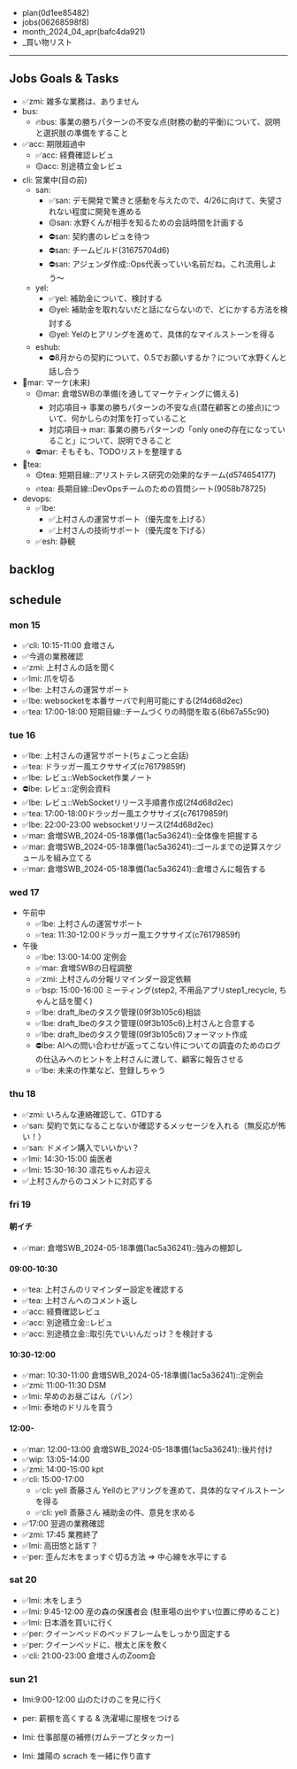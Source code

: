 
- plan(0d1ee85482)
- jobs(06268598f8)
- month_2024_04_apr(bafc4da921)
- _買い物リスト
---

## Jobs Goals & Tasks
- ✅zmi: 雑多な業務は、ありません
- bus:
  - 🔥bus: 事業の勝ちパターンの不安な点(財務の動的平衡)について、説明と選択肢の準備をすること
- ✅acc: 期限超過中
  - ✅acc: 経費確認レビュ
  - 🟡acc: 別途積立金レビュ
- cli: 営業中(目の前)
  - san:
    - ✅san: デモ開発で驚きと感動を与えたので、4/26に向けて、失望されない程度に開発を進める
    - 🟡san: 水野くんが相手を知るための会話時間を計画する
    - ⛔️san: 契約書のレビュを待つ
    - ⛔️san: チームビルド(31675704d6)
    - ⛔️san: アジェンダ作成::Ops代表っていい名前だね。これ流用しよう〜
  - yel:
    - ✅yel: 補助金について、検討する
    - 🟡yel: 補助金を取れないだと話にならないので、どにかする方法を検討する
    - 🟡yel: Yelのヒアリングを進めて、具体的なマイルストーンを得る
  - eshub:
    - ⛔️8月からの契約について、0.5でお願いするか？について水野くんと話し合う
- 👑mar: マーケ(未来)
  - 🟡mar: 倉増SWBの準備(を通してマーケティングに備える)
    - 対応項目→ 事業の勝ちパターンの不安な点(潜在顧客との接点)について、何かしらの対策を打っていること
    - 対応項目→ mar: 事業の勝ちパターンの「only oneの存在になっていること」について、説明できること
  - ⛔️mar: そもそも、TODOリストを整理する
- 👑tea:
  - 🟡tea: 短期目線::アリストテレス研究の効果的なチーム(d574654177)
  - 🔥tea: 長期目線::DevOpsチームのための質問シート(9058b78725)
- devops:
  - ✅lbe:
    - ✅上村さんの運営サポート（優先度を上げる）
    - ✅上村さんの技術サポート（優先度を下げる）
  - ✅esh: 静観

## backlog

## schedule
### mon 15
- ✅cli: 10:15-11:00 倉増さん
- ✅今週の業務確認
- ✅zmi: 上村さんの話を聞く
- ✅lmi: 爪を切る
- ✅lbe: 上村さんの運営サポート
- ✅lbe: websocketを本番サーバで利用可能にする(2f4d68d2ec)
- ✅tea: 17:00-18:00  短期目線::チームづくりの時間を取る(6b67a55c90)

### tue 16
- ✅lbe: 上村さんの運営サポート(ちょこっと会話)
- ✅tea: ドラッガー風エクササイズ(c76179859f)
- ✅lbe: レビュ::WebSocket作業ノート
- ⛔️lbe: レビュ::定例会資料
- ✅lbe: レビュ::WebSocketリリース手順書作成(2f4d68d2ec)
- ✅tea: 17:00-18:00ドラッガー風エクササイズ(c76179859f)
- ✅lbe: 22:00-23:00 websocketリリース(2f4d68d2ec)
- ✅mar: 倉増SWB_2024-05-18準備(1ac5a36241)::全体像を把握する
- ✅mar: 倉増SWB_2024-05-18準備(1ac5a36241)::ゴールまでの逆算スケジュールを組み立てる
- ✅mar: 倉増SWB_2024-05-18準備(1ac5a36241)::倉増さんに報告する

### wed 17
- 午前中
  - ✅lbe: 上村さんの運営サポート
  - ✅tea: 11:30-12:00ドラッガー風エクササイズ(c76179859f)
- 午後
  - ✅lbe: 13:00-14:00 定例会
  - ✅mar: 倉増SWBの日程調整
  - ✅zmi: 上村さんの分報リマインダー設定依頼
  - ✅bsp: 15:00-16:00 ミーティング(step2, 不用品アプリstep1_recycle, ちゃんと話を聞く)
  - ✅lbe: draft_lbeのタスク管理(09f3b105c6)相談
  - ✅lbe: draft_lbeのタスク管理(09f3b105c6)上村さんと合意する
  - ✅lbe: draft_lbeのタスク管理(09f3b105c6)フォーマット作成
  - ⛔️lbe: AIへの問い合わせが返ってこない件についての調査のためのログの仕込みへのヒントを上村さんに渡して、顧客に報告させる
  - ✅lbe: 未来の作業など、登録しちゃう

### thu 18
- ✅zmi: いろんな連絡確認して、GTDする
- ✅san: 契約で気になることないか確認するメッセージを入れる（無反応が怖い！）
- ✅san: ドメイン購入でいいかい？
- ✅lmi: 14:30-15:00 歯医者
- ✅lmi: 15:30-16:30 凛花ちゃんお迎え
- ✅上村さんからのコメントに対応する

### fri 19
#### 朝イチ
- ✅mar: 倉増SWB_2024-05-18準備(1ac5a36241)::強みの棚卸し
#### 09:00-10:30
- ✅tea: 上村さんのリマインダー設定を確認する
- ✅tea: 上村さんへのコメント返し
- ✅acc: 経費確認レビュ
- ✅acc: 別途積立金::レビュ
- ✅acc: 別途積立金::取引先でいいんだっけ？を検討する
#### 10:30-12:00
- ✅mar: 10:30-11:00 倉増SWB_2024-05-18準備(1ac5a36241)::定例会
- ✅zmi: 11:00-11:30 DSM
- ✅lmi: 早めのお昼ごはん（パン）
- ✅lmi: 泰地のドリルを買う
#### 12:00-
- ✅mar: 12:00-13:00 倉増SWB_2024-05-18準備(1ac5a36241)::後片付け
- ✅wip: 13:05-14:00
- ✅zmi: 14:00-15:00 kpt
- ✅cli: 15:00-17:00
  - ✅cli: yell 斎藤さん Yellのヒアリングを進めて、具体的なマイルストーンを得る
  - ✅cli: yell 斎藤さん 補助金の件、意見を求める
- ✅17:00 翌週の業務確認
- ✅zmi: 17:45 業務終了
- ✅lmi: 高田悠と話す？
- ✅per: 歪んだ木をまっすぐ切る方法 => 中心線を水平にする

### sat 20
- ✅lmi: 木をしまう
- ✅lmi: 9:45-12:00 産の森の保護者会 (駐車場の出やすい位置に停めること)
- ✅lmi: 日本酒を買いに行く
- ✅per: クイーンベッドのベッドフレームをしっかり固定する
- ✅per: クイーンベッドに、根太と床を敷く
- ✅cli: 21:00-23:00 倉増さんのZoom会

### sun 21
- lmi:9:00-12:00 山のたけのこを見に行く
- per: 薪棚を高くする & 洗濯場に屋根をつける


- lmi: 仕事部屋の補修(ガムテープとタッカー)
- lmi: 雄陽の scrach を一緒に作り直す



